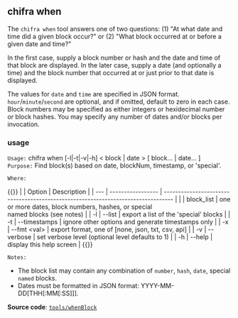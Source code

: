 ## chifra when

The `chifra when` tool answers one of two questions: (1) "At what date and time did a given block occur?" or (2) "What block occurred at or before a given date and time?"

In the first case, supply a block number or hash and the date and time of that block are displayed. In the later case, supply a date (and optionally a time) and the block number that occurred at or just prior to that date is displayed.

The values for `date` and `time` are specified in JSON format. `hour`/`minute`/`second` are optional, and if omitted, default to zero in each case. Block numbers may be specified as either integers or hexidecimal number or block hashes. You may specify any number of dates and/or blocks per invocation.

### usage

`Usage:`    chifra when [-l|-t|-v|-h] &lt; block | date &gt; [ block... | date... ]  
`Purpose:`  Find block(s) based on date, blockNum, timestamp, or 'special'.

`Where:`

{{<td>}}
|     | Option            | Description                                                                       |
| --- | ----------------- | --------------------------------------------------------------------------------- |
|     | block_list        | one or more dates, block numbers, hashes, or special<br/>named blocks (see notes) |
| -l  | --list            | export a list of the 'special' blocks                                             |
| -t  | --timestamps      | ignore other options and generate timestamps only                                 |
| -x  | --fmt &lt;val&gt; | export format, one of [none, json, txt, csv, api]                                 |
| -v  | --verbose         | set verbose level (optional level defaults to 1)                                  |
| -h  | --help            | display this help screen                                                          |
{{</td>}}

`Notes:`

- The block list may contain any combination of `number`, `hash`, `date`, special `named` blocks.
- Dates must be formatted in JSON format: YYYY-MM-DD[THH[:MM[:SS]]].

**Source code**: [`tools/whenBlock`](https://github.com/TrueBlocks/trueblocks-core/tree/master/src/tools/whenBlock)

